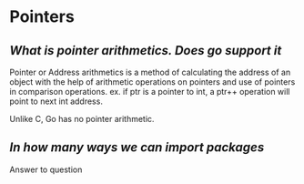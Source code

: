 # **Pointers**

## *What is pointer arithmetics. Does go support it*

Pointer or Address arithmetics is a method of calculating the address of an object with the help of arithmetic operations on pointers and use of pointers in comparison operations.
ex. if ptr is a pointer to int, a ptr++ operation will point to next int address.

Unlike C, Go has no pointer arithmetic.

## *In how many ways we can import packages*

Answer to question

